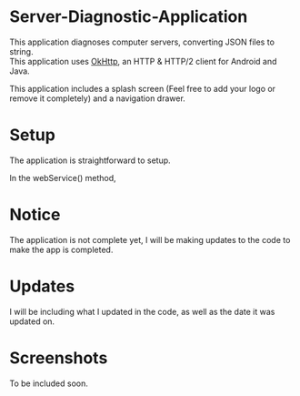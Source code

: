 # Server-Diagnostic-Application

This application diagnoses computer servers, converting JSON files to string.  
This application uses [OkHttp](http://square.github.io/okhttp/), an HTTP & HTTP/2 client for Android and Java.

This application includes a splash screen (Feel free to add your logo or remove it completely) and a navigation drawer.

# Setup

The application is straightforward to setup.  

In the webService() method, 

# Notice

The application is not complete yet, I will be making updates to the code to make the app is completed.

# Updates

I will be including what I updated in the code, as well as the date it was updated on.

# Screenshots

To be included soon.
